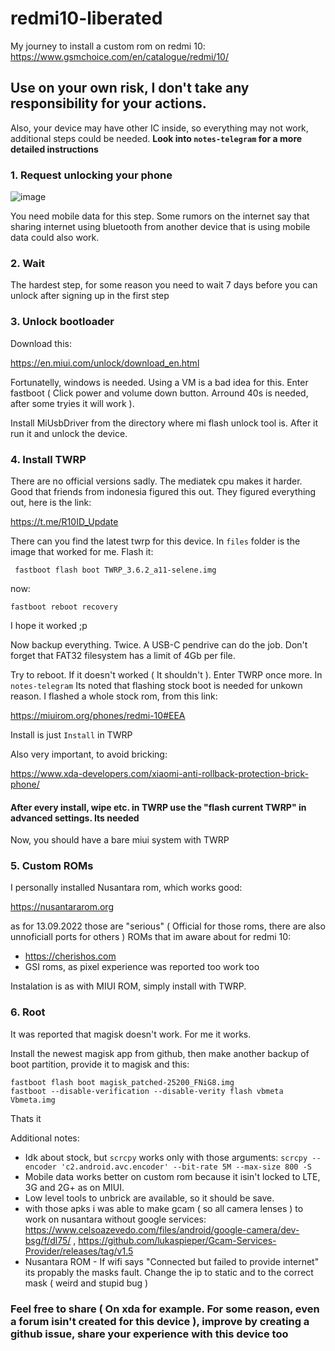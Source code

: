 # redmi10-liberated
My journey to install a custom rom on redmi 10: https://www.gsmchoice.com/en/catalogue/redmi/10/
## Use on your own risk, I don't take any responsibility for your actions.
Also, your device may have other IC inside, so everything may not work, additional steps could be needed. **Look into `notes-telegram` for a more detailed instructions**

### 1. Request unlocking your phone
![image](https://user-images.githubusercontent.com/53944559/189953810-12d82ab7-4748-4669-94b8-95a2b72d1804.png)

You need mobile data for this step. Some rumors on the internet say that sharing internet using bluetooth from another device that is using mobile data could also work.

### 2. Wait
The hardest step, for some reason you need to wait 7 days before you can unlock after signing up in the first step

### 3. Unlock bootloader
Download this:

https://en.miui.com/unlock/download_en.html

Fortunatelly, windows is needed. Using a VM is a bad idea for this. Enter fastboot ( Click power and volume down button. Arround 40s is needed, after some tryies it will work ). 

Install MiUsbDriver from the directory where mi flash unlock tool is. After it run it and unlock the device.

### 4. Install TWRP
There are no official versions sadly. The mediatek cpu makes it harder. Good that friends from indonesia figured this out. They figured everything out, here is the link:

https://t.me/R10ID_Update

There can you find the latest twrp for this device. In `files` folder is the image that worked for me. Flash it:
```
 fastboot flash boot TWRP_3.6.2_a11-selene.img
```
now:
```
fastboot reboot recovery
```
I hope it worked ;p

Now backup everything. Twice. A USB-C pendrive can do the job. Don't forget that FAT32 filesystem has a limit of 4Gb per file.

Try to reboot. If it doesn't worked ( It shouldn't ). Enter TWRP once more. In `notes-telegram` Its noted that flashing stock boot is needed for unkown reason. I flashed a whole stock rom, from this link:

https://miuirom.org/phones/redmi-10#EEA

Install is just `Install` in TWRP

Also very important, to avoid bricking:

https://www.xda-developers.com/xiaomi-anti-rollback-protection-brick-phone/

#### After every install, wipe etc. in TWRP use the "flash current TWRP" in advanced settings. Its needed

Now, you should have a bare miui system with TWRP

### 5. Custom ROMs

I personally installed Nusantara rom, which works good:

https://nusantararom.org

as for 13.09.2022 those are "serious" ( Official for those roms, there are also unnoficiall ports for others ) ROMs that im aware about for redmi 10:
- https://cherishos.com
- GSI roms, as pixel experience was reported too work too

Instalation is as with MIUI ROM, simply install with TWRP.

### 6. Root
It was reported that magisk doesn't work. For me it works. 

Install the newest magisk app from github, then make another backup of boot partition, provide it to magisk and this:
```
fastboot flash boot magisk_patched-25200_FNiG8.img
fastboot --disable-verification --disable-verity flash vbmeta Vbmeta.img
```

Thats it

Additional notes:
- Idk about stock, but `scrcpy` works only with those arguments: `scrcpy --encoder 'c2.android.avc.encoder' --bit-rate 5M --max-size 800 -S`
- Mobile data works better on custom rom because it isin't locked to LTE, 3G and 2G+ as on MIUI.
- Low level tools to unbrick are available, so it should be save.
- with those apks i was able to make gcam ( so all camera lenses ) to work on nusantara without google services: https://www.celsoazevedo.com/files/android/google-camera/dev-bsg/f/dl75/ , https://github.com/lukaspieper/Gcam-Services-Provider/releases/tag/v1.5
- Nusantara ROM - If wifi says "Connected but failed to provide internet" its propably the masks fault. Change the ip to static and to the correct mask ( weird and stupid bug )
### Feel free to share ( On xda for example. For some reason, even a forum isin't created for this device ), improve by creating a github issue, share your experience with this device too
